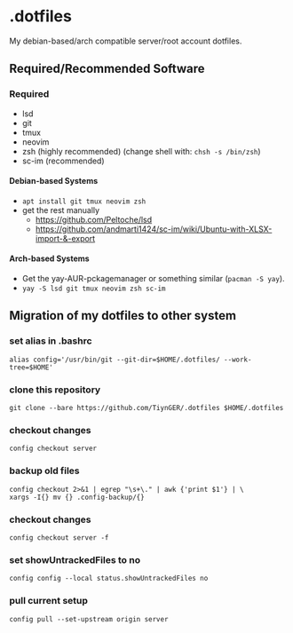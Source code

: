 # .dotfiles
My debian-based/arch compatible server/root account dotfiles.

## Required/Recommended Software
### Required
- lsd
- git
- tmux
- neovim
- zsh (highly recommended) (change shell with: ```chsh -s /bin/zsh```)
- sc-im (recommended)
#### Debian-based Systems
- ```apt install git tmux neovim zsh```
- get the rest manually
  - https://github.com/Peltoche/lsd
  - https://github.com/andmarti1424/sc-im/wiki/Ubuntu-with-XLSX-import-&-export
#### Arch-based Systems
- Get the yay-AUR-pckagemanager or something similar (```pacman -S yay```).
- ```yay -S lsd git tmux neovim zsh sc-im```

## Migration of my dotfiles to other system
### set alias in .bashrc
```alias config='/usr/bin/git --git-dir=$HOME/.dotfiles/ --work-tree=$HOME'```
### clone this repository
```git clone --bare https://github.com/TiynGER/.dotfiles $HOME/.dotfiles```
### checkout changes
```config checkout server```
### backup old files
```mkdir -p .config-backup && \
config checkout 2>&1 | egrep "\s+\." | awk {'print $1'} | \
xargs -I{} mv {} .config-backup/{}
```
### checkout changes
```config checkout server -f```
### set showUntrackedFiles to no
```config config --local status.showUntrackedFiles no```
### pull current setup
```config pull --set-upstream origin server```
